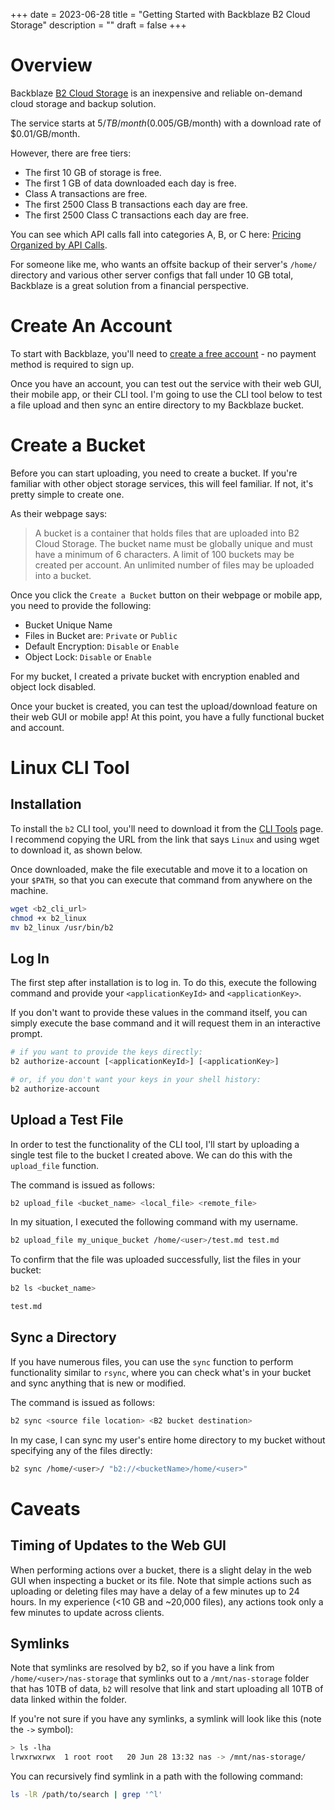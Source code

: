 +++
date = 2023-06-28
title = "Getting Started with Backblaze B2 Cloud Storage"
description = ""
draft = false
+++

# Overview

Backblaze [B2 Cloud Storage](https://www.backblaze.com/b2/cloud-storage.html) is
an inexpensive and reliable on-demand cloud storage and backup solution.

The service starts at $5/TB/month ($0.005/GB/month) with a download rate of
$0.01/GB/month.

However, there are free tiers:

- The first 10 GB of storage is free.
- The first 1 GB of data downloaded each day is free.
- Class A transactions are free.
- The first 2500 Class B transactions each day are free.
- The first 2500 Class C transactions each day are free.

You can see which API calls fall into categories A, B, or C here: [Pricing
Organized by API
Calls](https://www.backblaze.com/b2/b2-transactions-price.html).

For someone like me, who wants an offsite backup of their server's `/home/`
directory and various other server configs that fall under 10 GB total,
Backblaze is a great solution from a financial perspective.

# Create An Account

To start with Backblaze, you'll need to [create a free
account](https://www.backblaze.com/b2/sign-up.html) - no payment method is
required to sign up.

Once you have an account, you can test out the service with their web GUI, their
mobile app, or their CLI tool. I'm going to use the CLI tool below to test a
file upload and then sync an entire directory to my Backblaze bucket.

# Create a Bucket

Before you can start uploading, you need to create a bucket. If you're familiar
with other object storage services, this will feel familiar. If not, it's
pretty simple to create one.

As their webpage says:

> A bucket is a container that holds files that are uploaded into B2 Cloud
> Storage. The bucket name must be globally unique and must have a minimum of 6
> characters. A limit of 100 buckets may be created per account. An unlimited
> number of files may be uploaded into a bucket.

Once you click the `Create a Bucket` button on their webpage or mobile app, you
need to provide the following:

- Bucket Unique Name
- Files in Bucket are: `Private` or `Public`
- Default Encryption: `Disable` or `Enable`
- Object Lock: `Disable` or `Enable`

For my bucket, I created a private bucket with encryption enabled and object
lock disabled.

Once your bucket is created, you can test the upload/download feature on their
web GUI or mobile app! At this point, you have a fully functional bucket and
account.

# Linux CLI Tool

## Installation

To install the `b2` CLI tool, you'll need to download it from the [CLI
Tools](https://www.backblaze.com/docs/cloud-storage-command-line-tools) page. I
recommend copying the URL from the link that says `Linux` and using wget to
download it, as shown below.

Once downloaded, make the file executable and move it to a location on your
`$PATH`, so that you can execute that command from anywhere on the machine.

```sh
wget <b2_cli_url>
chmod +x b2_linux
mv b2_linux /usr/bin/b2
```

## Log In

The first step after installation is to log in. To do this, execute the
following command and provide your `<applicationKeyId>` and `<applicationKey>`.

If you don't want to provide these values in the command itself, you can simply
execute the base command and it will request them in an interactive prompt.

```sh
# if you want to provide the keys directly:
b2 authorize-account [<applicationKeyId>] [<applicationKey>]

# or, if you don't want your keys in your shell history:
b2 authorize-account
```

## Upload a Test File

In order to test the functionality of the CLI tool, I'll start by uploading a
single test file to the bucket I created above. We can do this with the
`upload_file` function.

The command is issued as follows:

```sh
b2 upload_file <bucket_name> <local_file> <remote_file>
```

In my situation, I executed the following command with my username.

```sh
b2 upload_file my_unique_bucket /home/<user>/test.md test.md
```

To confirm that the file was uploaded successfully, list the files in your
bucket:

```sh
b2 ls <bucket_name>
```

``` txt
test.md
```

## Sync a Directory

If you have numerous files, you can use the `sync` function to perform
functionality similar to `rsync`, where you can check what's in your bucket and
sync anything that is new or modified.

The command is issued as follows:

```sh
b2 sync <source file location> <B2 bucket destination>
```

In my case, I can sync my user's entire home directory to my bucket without
specifying any of the files directly:

```sh
b2 sync /home/<user>/ "b2://<bucketName>/home/<user>"
```

# Caveats

## Timing of Updates to the Web GUI

When performing actions over a bucket, there is a slight delay in the web GUI
when inspecting a bucket or its file. Note that simple actions such as uploading
or deleting files may have a delay of a few minutes up to 24 hours. In my
experience (\<10 GB and ~20,000 files), any actions took only a few minutes to
update across clients.

## Symlinks

Note that symlinks are resolved by b2, so if you have a link from
`/home/<user>/nas-storage` that symlinks out to a `/mnt/nas-storage` folder that
has 10TB of data, `b2` will resolve that link and start uploading all 10TB of
data linked within the folder.

If you're not sure if you have any symlinks, a symlink will look like this
(note the `->` symbol):

```sh
> ls -lha
lrwxrwxrwx  1 root root   20 Jun 28 13:32 nas -> /mnt/nas-storage/
```

You can recursively find symlink in a path with the following command:

```sh
ls -lR /path/to/search | grep '^l'
```
